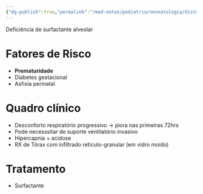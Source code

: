 ```yaml
---
{"dg-publish":true,"permalink":"/med-notas/pediatria/neonatologia/disturbios-respiratorios/sindrome-do-desconforto-respiratorio/"}
---
```


Deficiência de surfactante alveolar

# Fatores de Risco
- **Prematuridade**
- Diabetes gestacional
- Asfixia perinatal

# Quadro clínico
- Desconforto respiratório progressivo -> piora nas primeiras 72hrs
- Pode necesssitar de suporte ventilatório invasivo
- Hipercapnia + acidose
- RX de Tórax com infiltrado reticulo-granular (em vidro moído)

# Tratamento
- Surfactante